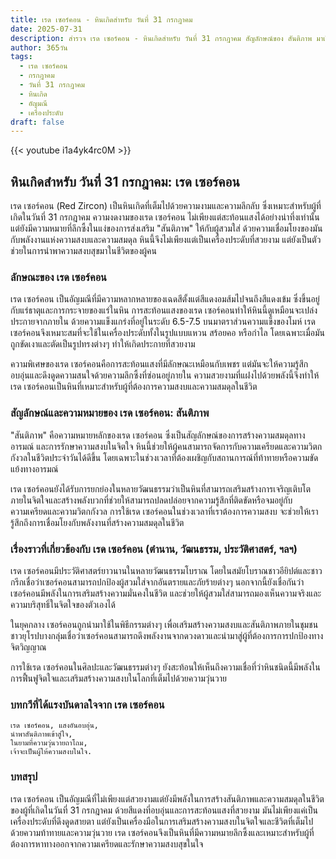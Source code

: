 ```yaml
---
title: เรด เซอร์คอน - หินเกิดสำหรับ วันที่ 31 กรกฎาคม
date: 2025-07-31
description: สำรวจ เรด เซอร์คอน - หินเกิดสำหรับ วันที่ 31 กรกฎาคม สัญลักษณ์ของ สันติภาพ มาเรียนรู้ความหมายลึกซึ้งของหินพิเศษนี้
author: 365วัน
tags:
  - เรด เซอร์คอน
  - กรกฎาคม
  - วันที่ 31 กรกฎาคม
  - หินเกิด
  - อัญมณี
  - เครื่องประดับ
draft: false
---
```


{{< youtube i1a4yk4rc0M >}}

## หินเกิดสำหรับ วันที่ 31 กรกฎาคม: เรด เซอร์คอน

เรด เซอร์คอน (Red Zircon) เป็นหินเกิดที่เต็มไปด้วยความงามและความลึกลับ ซึ่งเหมาะสำหรับผู้ที่เกิดในวันที่ 31 กรกฎาคม ความงดงามของเรด เซอร์คอน ไม่เพียงแต่สะท้อนแสงได้อย่างน่าทึ่งเท่านั้น แต่ยังมีความหมายที่ลึกซึ้งในแง่ของการส่งเสริม "สันติภาพ" ให้กับผู้สวมใส่ ด้วยความเชื่อมโยงของมันกับพลังงานแห่งความสงบและความสมดุล หินนี้จึงไม่เพียงแต่เป็นเครื่องประดับที่สวยงาม แต่ยังเป็นตัวช่วยในการนำพาความสงบสุขมาในชีวิตของผู้คน

### ลักษณะของ เรด เซอร์คอน

เรด เซอร์คอน เป็นอัญมณีที่มีความหลากหลายของเฉดสีตั้งแต่สีแดงอมส้มไปจนถึงสีแดงเข้ม ซึ่งขึ้นอยู่กับแร่ธาตุและการกระจายของแร่ในหิน การสะท้อนแสงของเรด เซอร์คอนทำให้หินนี้ดูเหมือนจะเปล่งประกายจากภายใน ด้วยความแข็งแกร่งที่อยู่ในระดับ 6.5-7.5 บนมาตราส่วนความแข็งของโมห์ เรด เซอร์คอนจึงเหมาะสมที่จะใช้ในเครื่องประดับทั้งในรูปแบบแหวน สร้อยคอ หรือกำไล โดยเฉพาะเมื่อมันถูกขัดเงาและตัดเป็นรูปทรงต่างๆ ทำให้เกิดประกายที่สวยงาม

ความพิเศษของเรด เซอร์คอนคือการสะท้อนแสงที่มีลักษณะเหมือนกับเพชร แต่มันจะให้ความรู้สึกอบอุ่นและดึงดูดความสนใจด้วยความลึกซึ้งที่ซ่อนอยู่ภายใน ความสวยงามที่แฝงไปด้วยพลังนี้จึงทำให้เรด เซอร์คอนเป็นหินที่เหมาะสำหรับผู้ที่ต้องการความสงบและความสมดุลในชีวิต

### สัญลักษณ์และความหมายของ เรด เซอร์คอน: สันติภาพ

"สันติภาพ" คือความหมายหลักของเรด เซอร์คอน ซึ่งเป็นสัญลักษณ์ของการสร้างความสมดุลทางอารมณ์ และการรักษาความสงบในจิตใจ หินนี้ช่วยให้ผู้คนสามารถจัดการกับความเครียดและความวิตกกังวลในชีวิตประจำวันได้ดีขึ้น โดยเฉพาะในช่วงเวลาที่ต้องเผชิญกับสถานการณ์ที่ท้าทายหรือความขัดแย้งทางอารมณ์

เรด เซอร์คอนยังได้รับการยกย่องในหลายวัฒนธรรมว่าเป็นหินที่สามารถเสริมสร้างการเจริญเติบโตภายในจิตใจและสร้างพลังบวกที่ช่วยให้สามารถปลดปล่อยจากความรู้สึกที่ติดขัดหรือจมอยู่กับความเครียดและความวิตกกังวล การใช้เรด เซอร์คอนในช่วงเวลาที่เราต้องการความสงบ จะช่วยให้เรารู้สึกถึงการเชื่อมโยงกับพลังงานที่สร้างความสมดุลในชีวิต

### เรื่องราวที่เกี่ยวข้องกับ เรด เซอร์คอน (ตำนาน, วัฒนธรรม, ประวัติศาสตร์, ฯลฯ)

เรด เซอร์คอนมีประวัติศาสตร์ยาวนานในหลายวัฒนธรรมโบราณ โดยในสมัยโบราณชาวอียิปต์และชาวกรีกเชื่อว่าเซอร์คอนสามารถปกป้องผู้สวมใส่จากอันตรายและภัยร้ายต่างๆ นอกจากนี้ยังเชื่อกันว่าเซอร์คอนมีพลังในการเสริมสร้างความมั่นคงในชีวิต และช่วยให้ผู้สวมใส่สามารถมองเห็นความจริงและความบริสุทธิ์ในจิตใจของตัวเองได้

ในยุคกลาง เซอร์คอนถูกนำมาใช้ในพิธีกรรมต่างๆ เพื่อเสริมสร้างความสงบและสันติภาพภายในชุมชน ชาวยุโรปบางกลุ่มเชื่อว่าเซอร์คอนสามารถดึงพลังงานจากดวงดาวและนำมาสู่ผู้ที่ต้องการการปกป้องทางจิตวิญญาณ

การใช้เรด เซอร์คอนในศิลปะและวัฒนธรรมต่างๆ ยังสะท้อนให้เห็นถึงความเชื่อที่ว่าหินชนิดนี้มีพลังในการฟื้นฟูจิตใจและเสริมสร้างความสงบในโลกที่เต็มไปด้วยความวุ่นวาย

### บทกวีที่ได้แรงบันดาลใจจาก เรด เซอร์คอน

```
เรด เซอร์คอน, แสงอันอบอุ่น,
นำพาสันติภาพเข้าสู่ใจ,
ในยามที่ความวุ่นวายถาโถม,
เจ้าจะเป็นผู้ให้ความสงบในใจ.
```

### บทสรุป

เรด เซอร์คอน เป็นอัญมณีที่ไม่เพียงแต่สวยงามแต่ยังมีพลังในการสร้างสันติภาพและความสมดุลในชีวิตของผู้ที่เกิดในวันที่ 31 กรกฎาคม ด้วยสีแดงที่อบอุ่นและการสะท้อนแสงที่สวยงาม มันไม่เพียงแค่เป็นเครื่องประดับที่ดึงดูดสายตา แต่ยังเป็นเครื่องมือในการเสริมสร้างความสงบในจิตใจและชีวิตที่เต็มไปด้วยความท้าทายและความวุ่นวาย เรด เซอร์คอนจึงเป็นหินที่มีความหมายลึกซึ้งและเหมาะสำหรับผู้ที่ต้องการหาทางออกจากความเครียดและรักษาความสงบสุขในใจ